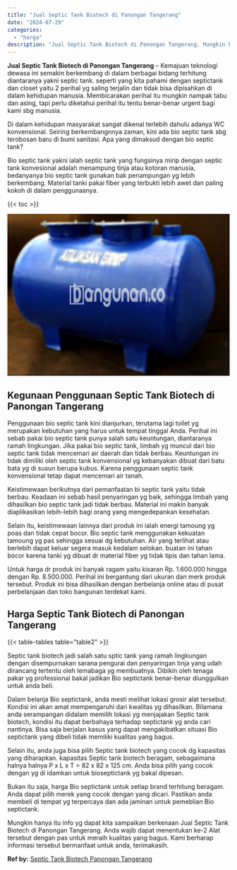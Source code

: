 ```yaml
---
title: "Jual Septic Tank Biotech di Panongan Tangerang"
date: "2024-07-29"
categories: 
  - "harga"
description: "Jual Septic Tank Biotech di Panongan Tangerang. Mungkin hanya itu info yg dapat kita sampaikan berkenaan Jual Septic Tank Biotech di Panongan Tangerang. Anda..."
---
```


**Jual Septic Tank Biotech di Panongan Tangerang** – Kemajuan teknologi dewasa ini semakin berkembang di dalam berbagai bidang terhitung diantaranya yakni septic tank. seperti yang kita pahami dengan septictank dan closet yaitu 2 perihal yg saling terjalin dan tidak bisa dipisahkan di dalam kehidupan manusia. Membicarakan perihal itu mungkin nampak tabu dan asing, tapi perlu diketahui perihal itu tentu benar-benar urgent bagi kami sbg manusia.

Di dalam kehidupan masyarakat sangat dikenal terlebih dahulu adanya WC konvensional. Seiring berkembangnnya zaman, kini ada bio septic tank sbg terobosan baru di bumi sanitasi. Apa yang dimaksud dengan bio septic tank?

Bio septic tank yakni ialah septic tank yang fungsinya mirip dengan septic tank konvesional adalah menampung tinja atau kotoran manusia, bedanyanya bio septic tank gunakan bak penampungan yg lebih berkembang. Material tanki pakai fiber yang terbukti lebih awet dan paling kokoh di dalam penggunaanya.

{{< toc >}}

![Jual Septic Tank Biotech di Panongan Tangerang](/images/jual-bio-septictank-09.png)

## Kegunaan Penggunaan Septic Tank Biotech di Panongan Tangerang

Penggunaan bio septic tank kini dianjurkan, terutama lagi toilet yg merupakan kebutuhan yang harus untuk tempat tinggal Anda. Perihal ini sebab pakai bio septic tank punya salah satu keuntungan, diantaranya ramah lingkungan. Jika pakai bio septic tank, limbah yg muncul dari bio septic tank tidak mencemari air daerah dan tidak berbau. Keuntungan ini tidak dimiliki oleh septic tank konvensional yg kebanyakan dibuat dari batu bata yg di susun berupa kubus. Karena penggunaan septic tank konvensional tetap dapat mencemari air tanah.

Keistimewaan berikutnya dari pemanfaatan bi septic tank yaitu tidak berbau. Keadaan ini sebab hasil penyaringan yg baik, sehingga limbah yang dihasilkan bio septic tank jadi tidak berbau. Material ini makin banyak diaplikasikan lebih-lebih bagi orang yang mengedepankan kesehatan.

Selain itu, keistimewaan lainnya dari produk ini ialah energi tamoung yg poas dan tidak cepat bocor. Bio septic tank menggunakan kekuatan tamoung yg pas sehingga sesuai dg kebutuhan. Air yang terlihat atau berlebih dapat keluar segera masuk kedalam selokan. buatan ini tahan bocor karena tanki yg dibuat dr material fiber yg tidak tipis dan tahan lama.

Untuk harga dr produk ini banyak ragam yaitu kisaran Rp. 1.600.000 hingga dengan Rp. 8.500.000. Perihal ini bergantung dari ukuran dan merk produk tersebut. Produk ini bisa dihasilkan dengan berbelanja online atau di pusat perbelanjaan dan toko bangunan terdekat kami.

## Harga Septic Tank Biotech di Panongan Tangerang

{{< table-tables table="table2" >}}

Septic tank biotech jadi salah satu sptic tank yang ramah lingkungan dengan disempurnakan sarana pengurai dan penyaringan tinja yang udah dirancang tertentu oleh lemabaga yg membuatnya. Dibikin oleh tenaga pakar yg professional bakal jadikan Bio septictank benar-benar diunggulkan untuk anda beli.

Dalam belanja Bio septictank, anda mesti melihat lokasi grosir alat tersebut. Kondisi ini akan amat mempengaruhi dari kwalitas yg dihasilkan. Bilamana anda serampangan didalam memilih lokasi yg menjajakan Septic tank biotech, kondisi itu dapat berbahaya terhadap septictank yg anda cari nantinya. Bisa saja berjalan kasus yang dapat mengakibatkan situasi Bio septictank yang dibeli tidak memiliki kualitas yang bagus.

Selain itu, anda juga bisa pilih Septic tank biotech yang cocok dg kapasitas yang diharapkan. kapasitas Septic tank biotech beragam, sebagaimana halnya halnya P x L x T = 82 x 82 x 125 cm. Anda bisa pilih yang cocok dengan yg di idamkan untuk bioseptictank yg bakal dipesan.

Bukan itu saja, harga Bio septictank untuk setiap brand terhitung beragam. Anda dapat pilih merek yang cocok dengan yang dicari. Pastikan anda membeli di tempat yg terpercaya dan ada jaminan untuk pemeblian Bio septictank.

Mungkin hanya itu info yg dapat kita sampaikan berkenaan Jual Septic Tank Biotech di Panongan Tangerang. Anda wajib dapat menentukan ke-2 Alat tersebut dengan pas untuk meraih kualitas yang bagus. Kami berharap informasi tersebut bermanfaat untuk anda, terimakasih.

**Ref by:** [Septic Tank Biotech Panongan Tangerang](https://id.wikipedia.org/wiki/Septic)
